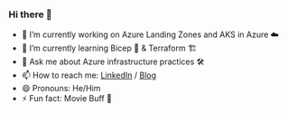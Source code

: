 ### Hi there 👋

- 🔭 I’m currently working on Azure Landing Zones and AKS in Azure ☁️
- 🌱 I’m currently learning Bicep 💪 & Terraform 🏗️
- 💬 Ask me about Azure infrastructure practices 🛠️
- 📫 How to reach me: [LinkedIn](https://www.linkedin.com/in/kevinevans01/) /
                       [Blog](https://net-runner.io)
- 😄 Pronouns: He/Him 
- ⚡ Fun fact: Movie Buff 🎥
